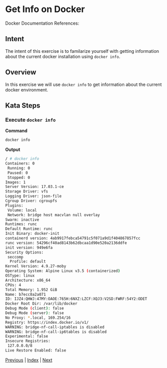 # Get Info on Docker

Docker Documentation References:

[]()

## Intent

The intent of this exercise is to familarize yourself with getting information about the current docker installation using `docker info`.

## Overview

In this exercise we will use `docker info` to get information about the current docker environment.

## Kata Steps

### Execute `docker info`

**Command**

```bash
docker info
```

**Output**

```bash
/ # docker info
Containers: 0
 Running: 0
 Paused: 0
 Stopped: 0
Images: 1
Server Version: 17.03.1-ce
Storage Driver: vfs
Logging Driver: json-file
Cgroup Driver: cgroupfs
Plugins:
 Volume: local
 Network: bridge host macvlan null overlay
Swarm: inactive
Runtimes: runc
Default Runtime: runc
Init Binary: docker-init
containerd version: 4ab9917febca54791c5f071a9d1f404867857fcc
runc version: 54296cf40ad8143b62dbcaa1d90e520a2136ddfe
init version: 949e6fa
Security Options:
 seccomp
  Profile: default
Kernel Version: 4.9.27-moby
Operating System: Alpine Linux v3.5 (containerized)
OSType: linux
Architecture: x86_64
CPUs: 4
Total Memory: 1.952 GiB
Name: b7ecc8a2a071
ID: IJZ4:QHWJ:47MY:OAOE:765H:6NXZ:LZCF:XQJ3:V2SD:FWRF:54Y2:ODET
Docker Root Dir: /var/lib/docker
Debug Mode (client): false
Debug Mode (server): false
No Proxy: *.local, 169.254/16
Registry: https://index.docker.io/v1/
WARNING: bridge-nf-call-iptables is disabled
WARNING: bridge-nf-call-ip6tables is disabled
Experimental: false
Insecure Registries:
 127.0.0.0/8
Live Restore Enabled: false
```	

[Previous](34_image_history.md) | [Index](README.md) | [Next](36_kill_container.md)
